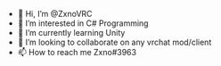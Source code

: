 - 👋 Hi, I’m @ZxnoVRC
- 👀 I’m interested in C# Programming
- 🌱 I’m currently learning Unity
- 💞️ I’m looking to collaborate on any vrchat mod/client
- 📫 How to reach me Zxno#3963

<!---
ZxnoVRC/ZxnoVRC is a ✨ special ✨ repository because its `README.md` (this file) appears on your GitHub profile.
You can click the Preview link to take a look at your changes.
--->
